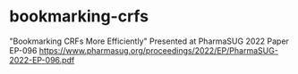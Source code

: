 # bookmarking-crfs

"Bookmarking CRFs More Efficiently"
Presented at PharmaSUG 2022
Paper EP-096
https://www.pharmasug.org/proceedings/2022/EP/PharmaSUG-2022-EP-096.pdf
